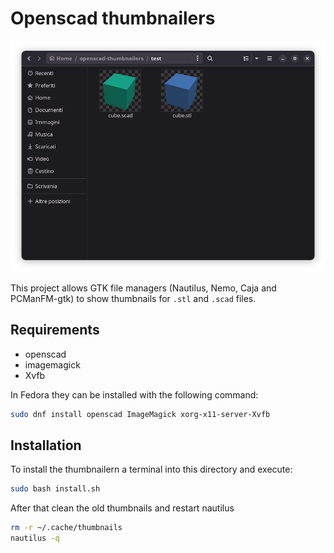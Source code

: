 # Openscad thumbnailers

![](screenshot.png)

This project allows GTK file managers (Nautilus, Nemo, Caja and PCManFM-gtk) to show thumbnails for `.stl` and `.scad` files.

## Requirements

 * openscad
 * imagemagick
 * Xvfb
 
 In Fedora they can be installed with the following command:
 
 ```bash
 sudo dnf install openscad ImageMagick xorg-x11-server-Xvfb
 ```

## Installation

To install the thumbnailern a terminal into this directory and execute:

```bash
sudo bash install.sh
```

After that clean the old thumbnails and restart nautilus

```bash
rm -r ~/.cache/thumbnails
nautilus -q
```
